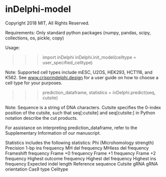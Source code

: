 # inDelphi-model
Copyright 2018 MIT, All Rights Reserved.

Requirements: Only standard python packages (numpy, pandas, scipy, collections, os, pickle, copy)

Usage:

>>> import inDelphi
>>> inDelphi.init_model(celltype = user_specified_celltype)

Note: Supported cell types include mESC, U2OS, HEK293, HCT116, and K562. See www.crisprindelphi.design for a user guide on how to choose a cell type for your purposes.

>>> prediction_dataframe, statistics = inDelphi.predict(seq, cutsite)

Note: Sequence is a string of DNA characters. Cutsite specifies the 0-index position of the cutsite, such that seq[:cutsite] and seq[cutsite:] in Python notation describe the cut products.

For assistance on interpreting prediction_dataframe, refer to the Supplementary Information of our manuscript.

Statistics includes the following statistics:
Phi (Microhomology strength)
Precision
1-bp ins frequency
MH del frequency
MHless del frequency
Frameshift frequency
Frame +0 frequency
Frame +1 frequency
Frame +2 frequency
Highest outcome frequency
Highest del frequency
Highest ins frequency
Expected indel length
Reference sequence
Cutsite
gRNA
gRNA orientation
Cas9 type
Celltype
